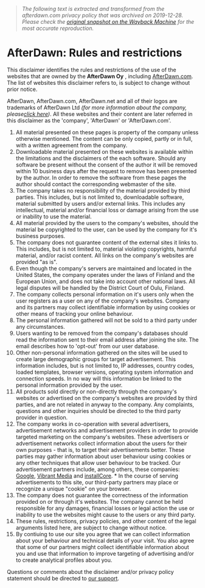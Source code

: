 > *The following text is extracted and transformed from the afterdawn.com privacy policy that was archived on 2019-12-28. Please check the [original snapshot on the Wayback Machine](https://web.archive.org/web/20191228223317id_/https%3A//www.afterdawn.com/general/legal.cfm) for the most accurate reproduction.*

# AfterDawn: Rules and restrictions

This disclaimer identifies the rules and restrictions of the use of the websites that are owned by the **AfterDawn Oy** , including [AfterDawn.com](http://www.afterdawn.com/). The list of websites this disclaimer refers to, is subject to change without prior notice. 

AfterDawn, AfterDawn.com, AfterDawn.net and all of their logos are trademarks of AfterDawn Ltd _(for more information about the company, please[click here](https://web.archive.org/general/company.cfm))_. All these websites and their content are later referred in this disclaimer as the 'company', 'AfterDawn' or 'AfterDawn.com'. 

  1. All material presented on these pages is property of the company unless otherwise mentioned. The content can be only copied, partly or in full, with a written agreement from the company. 
  2. Downloadable material presented on these websites is available within the limitations and the disclaimers of the each software. Should any software be present without the consent of the author it will be removed within 10 business days after the request to remove has been presented by the author. In order to remove the software from these pages the author should contact the corresponding webmaster of the site. 
  3. The company takes no responsibility of the material provided by third parties. This includes, but is not limited to, downloadable software, material submitted by users and/or external links. This includes any intellectual, material and/or financial loss or damage arising from the use or inability to use the material. 
  4. All material provided by the users to the company's websites, should the material be copyrighted to the user, can be used by the company for it's business purposes. 
  5. The company does not guarantee content of the external sites it links to. This includes, but is not limited to, material violating copyrights, harmful material, and/or racist content. All links on the company's websites are provided "as is". 
  6. Even though the company's servers are maintained and located in the United States, the company operates under the laws of Finland and the European Union, and does not take into account other national laws. All legal disputes will be handled by the District Court of Oulu, Finland. 
  7. The company collects personal information on it's users only when the user registers as a user on any of the company's websites. Company and its partners may collect identifiable information by using cookies or other means of tracking your online behaviour. 
  8. The personal information gathered will not be sold to a third party under any circumstances. 
  9. Users wanting to be removed from the company's databases should read the information sent to their email address after joining the site. The email describes how to 'opt-out' from our user database. 
  10. Other non-personal information gathered on the sites will be used to create large demographic groups for target advertisement. This information includes, but is not limited to, IP addresses, country codes, loaded templates, browser versions, operating system information and connection speeds. In no way will this information be linked to the personal information provided by the user. 
  11. All products sold directly or non-directly through the company's websites or advertised on the company's websites are provided by third parties, and are not related in anyway to the company. Any complaints, questions and other inquiries should be directed to the third party provider in question. 
  12. The company works in co-operation with several advertisers, advertisement networks and advertisement providers in order to provide targeted marketing on the company's websites. These advertisers or advertisement networks collect information about the users for their own purposes - that is, to target their advertisements better. These parties may gather information about user behaviour using cookies or any other techniques that allow user behaviour to be tracked. Our advertisement partners include, among others, these companies: [Google](http://www.google.com/), [Vibrant Media](http://www.vibrantmedia.com/) and [installCore](http://d1ygoxpkewnt72.cloudfront.net/pp.html).
    * In the course of serving advertisements to this site, our third-party partners may place or recognize a unique "cookie" on your browser. 
  13. The company does not guarantee the correctness of the information provided on or through it's websites. The company cannot be held responsible for any damages, financial losses or legal action the use or inability to use the websites might cause to the users or any third party. 
  14. These rules, restrictions, privacy policies, and other content of the legal arguments listed here, are subject to change without notice. 
  15. By contiuing to use our site you agree that we can collect information about your behaviour and technical details of your visit. You also agree that some of our partners might collect identifiable information about you and use that information to improve targeting of advertising and/or to create analytical profiles about you. 



Questions or comments about the disclaimer and/or privacy policy statement should be directed to [our support](https://web.archive.org/general/feedback.cfm). 
